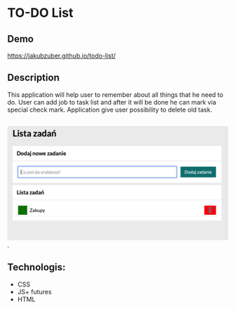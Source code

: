 # TO-DO List

## Demo

https://jakubzuber.github.io/todo-list/

## Description
This application will help user to remember about all things that he need to do.
User can add job to task list and after it will be done he can mark via special check mark.
Application give user possibility to delete old task.

##

![alt text for screen readers](/photos/screenshot.png "Screen shot of currency calculator").

## Technologis:
- CSS
- JS+ futures
- HTML

